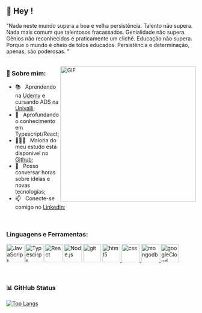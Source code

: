 ## 👋 Hey !

"Nada neste mundo supera a boa e velha persistência. Talento não supera. Nada mais comum que talentosos fracassados. Genialidade não supera. Gênios não reconhecidos é praticamente um clichê. Educação não supera. Porque o mundo é cheio de tolos educados. Persistência e determinação, apenas, são poderosas. "
<br/>
<br/>

<img align="right" alt="GIF" src="https://media.giphy.com/media/SWoSkN6DxTszqIKEqv/giphy.gif" width="360px"/>

### 🧐 Sobre mim:

- 📚 &nbsp; Aprendendo na [Udemy](https://www.udemy.com/course/curso-de-javascript-moderno-do-basico-ao-avancado/) e cursando ADS na [Univalli](https://ead.univali.br/cursos-graduacao/analise-e-desenvolvimento-de-sistemas-ead);
- 🌱 &nbsp; Aprofundando o conhecimento em Typescript/React; 
- 👨🏻‍💻 &nbsp; Maioria do meu estudo está disponivel no [Github](https://github.com/zWeeeeelll?tab=repositories);
- 💬 &nbsp; Posso conversar horas sobre ideias e novas tecnologias;
- 📫 &nbsp; Conecte-se comigo no [LinkedIn](https://www.linkedin.com/in/isaac-moura-de-oliveira-60737913a/);

<br>

### Linguagens e Ferramentas:
<a href="https://developer.mozilla.org/pt-BR/docs/Web/HTML/HTML5" target="_blank"> <img src="https://img.icons8.com/color/100/000000/html-5.png" alt="html5" height='48px'/> </a>
<a href="https://www.w3schools.com/css/" target="_blank"> <img src="https://img.icons8.com/color/100/000000/css3.png" alt="css" height='48px'/> </a>
<a href="https://developer.mozilla.org/en-US/docs/Web/JavaScript" target="_blank"> <img align="left" alt="JavaScript" height ="48px" src="https://img.icons8.com/color/100/000000/javascript.png"> </a>
<a href="https://www.typescriptlang.org/" target="_blank"><img align="left" alt="Typescirpt" height ="48px" src="https://img.icons8.com/color/100/000000/typescript.png"></a>
<a href="https://reactjs.org/" target="_blank"> <img align="left" alt="React" height ="48px" src="https://img.icons8.com/plasticine/100/000000/react.png"></a>
<a href="https://nodejs.org" target="_blank"><img align="left" alt="Node.js" height ="48px" src="https://img.icons8.com/color/100/000000/nodejs.png"></a>
<a href="https://git-scm.com/" target="_blank"> <img src="https://img.icons8.com/color/100/000000/git.png" align="left" alt="git" height='48px'/> </a>
<a href="https://www.mongodb.com/" target="_blank"> <img src="https://img.icons8.com/color/100/000000/mongodb.png" alt="mongodb" height='48px'/> </a>
<a href="https://cloud.google.com/" target="_blank"> <img src="https://img.icons8.com/color/100/000000/google-cloud.png" alt="googleCloud" height='48px'/> </a>

<br>


### 📊 GitHub Status

[![Top Langs](https://github-readme-stats.vercel.app/api/top-langs/?username=zWeeeeelll&layout=compact)](https://github.com/zWeeeeelll/github-readme-stats)
